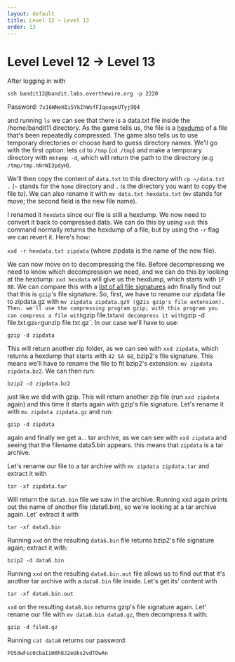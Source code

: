 ```yaml
---
layout: default
title: Level 12 → Level 13
order: 13
---
```


# Level Level 12 → Level 13
After logging in with 

`ssh bandit12@bandit.labs.overthewire.org -p 2220`

Password: `7x16WNeHIi5YkIhWsfFIqoognUTyj9Q4`

and running `ls` we can see that there is a data.txt file inside the /home/bandit11 directory. As the game tells us, the file is a [hexdump](https://en.wikipedia.org/wiki/Hex_dump) of a file that's been repeatedly compressed. The game also tells us to use temporary directories or choose hard to guess directory names. We'll go with the first option: lets `cd` to `/tmp` (`cd /tmp`) and make a temporary directory with `mktemp -d`, which will return the path to the directory (e.g `/tmp/tmp.nNrWI3pdyH`). 

We'll then copy the content of `data.txt` to this directory with `cp ~/data.txt .` (`~` stands for the `home` directory and `.` is the directory you want to copy the file to). We can also rename it with `mv data.txt hexdata.txt` (`mv` stands for move; the second field is the new file name). 

I renamed it `hexdata` since our file is still a hexdump. We now need to convert it back to compressed data. We can do this by using `xxd`: this command normally returns the hexdump of a file, but by using the `-r` flag we can revert it. Here's how:

`xxd -r hexdata.txt zipdata` (where zipdata is the name of the new file).

We can now move on to decompressing the file. Before decompressing we need to know which decompression we need, and we can do this by looking at the hexdump: `xxd hexdata` will give us the hexdump, which starts with `1F 8B`. We can compare this with a [list of all file signatures](https://en.wikipedia.org/wiki/List_of_file_signatures) adn finally find out that this is `gzip`'s file signature. So, first, we have to rename our zipdata file to zipdata.gz with `mv zipdata zipdata.gzV (`gz` is gzip's file extension). Then. we'll use the compressing program gzip; with this program you can compress a file with `gzip file.txt` and decompress it with `gzip -d file.txt.gz` or `gunzip file.txt.gz`. In our case we'll have to use:

`gzip -d zipdata`

This will return another zip folder, as we can see with `xxd zipdata`, which returns a hexdump that starts with `42 5A 68`, bzip2's file signature. This means we'll have to rename the file to fit bzip2's extension: `mv zipdata zipdata.bz2`. We can then run:

`bzip2 -d zipdata.bz2`

just like we did with gzip. This will return another zip file (run `xxd zipdata` again) and this time it starts again with gzip's file signature. Let's rename it with `mv zipdata zipdata.gz` and run:

`gzip -d zipdata`

again and finally we get a... tar archive, as we can see with `xxd zipdata` and seeing that the filename data5.bin appears. this means that `zipdata` is a tar archive. 

Let's rename our file to a tar archive with `mv zipdata zipdata.tar` and extract it with 

`tar -xf zipdata.tar`

Will return the `data5.bin` file we saw in the archive. Running xxd again prints out the name of another file (data6.bin), so we're looking at a tar archive again.  Let' extract it with

`tar -xf data5.bin`

Running `xxd` on the resulting `data6.bin` file returns bzip2's file signature again; extract it with:

`bzip2 -d data6.bin`

Running `xxd` on the resulting `data6.bin.out` file allows us to find out that it's another tar archive with a `data8.bin` file inside. Let's get its' content with 

`tar -xf data6.bin.out`

`xxd` on the resulting `data8.bin` returns gzip's file signature again. Let' rename our file with `mv data8.bin data8.gz`, then decompress it with:

`gzip -d file8.gz`

Running `cat data8` returns our password:

`FO5dwFsc0cbaIiH0h8J2eUks2vdTDwAn`



